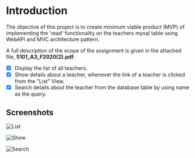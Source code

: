 # Introduction

The objective of this project is to create minimum viable product (MVP) of implementing the 'read' functionality on the teachers mysql table using WebAPI and MVC architecture
pattern.

A full description of the scope of the assignment is given in the attached file, **5101_A3_F2020(2).pdf**:
* [x] Display the list of all teachers.
* [x] Show details about a teacher, whenever the link of a teacher is clicked from the "List" View.
* [x] Search details about the teacher from the database table by using name as the query.

## Screenshots

![List](https://user-images.githubusercontent.com/58306478/119026462-31a1d880-b973-11eb-8db9-afe14b3865cc.jpg)

![Show](https://user-images.githubusercontent.com/58306478/119026598-5dbd5980-b973-11eb-9d5b-16ac8135d3eb.jpg)

![Search](https://user-images.githubusercontent.com/58306478/119026747-85acbd00-b973-11eb-80cb-1d3d508caa5e.jpg)


